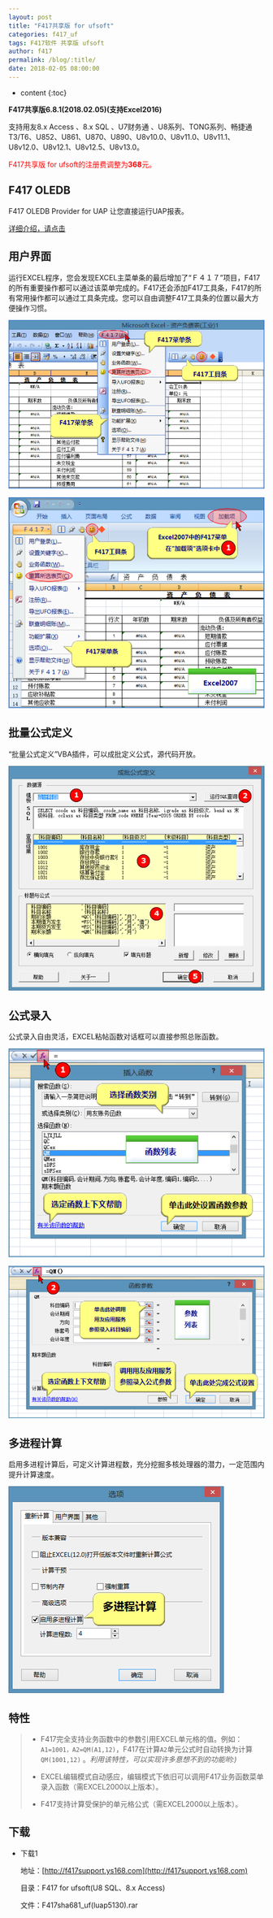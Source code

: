 ```yaml
---
layout: post
title: "F417共享版 for ufsoft"
categories: f417_uf
tags: F417软件 共享版 ufsoft
author: f417
permalink: /blog/:title/
date: 2018-02-05 08:00:00
---
```


* content
{:toc}

**F417共享版6.8.1(2018.02.05)(支持Excel2016)**

支持用友8.x Access 、8.x SQL 、U7财务通 、U8系列、TONG系列、畅捷通T3/T6、U852、U861、U870、U890、U8v10.0、U8v11.0、U8v11.1、U8v12.0、U8v12.1、U8v12.5、U8v13.0。

<p><font color="red">F417共享版 for ufsoft的注册费调整为<b>368</b>元。</font></p>




## F417 OLEDB

F417 OLEDB Provider for UAP 让您直接运行UAP报表。

[详细介绍，请点击](/blog/f417_oledb_uf)

## 用户界面

运行EXCEL程序，您会发现EXCEL主菜单条的最后增加了“Ｆ４１７”项目，F417的所有重要操作都可以通过该菜单完成的。F417还会添加F417工具条，F417的所有常用操作都可以通过工具条完成。您可以自由调整F417工具条的位置以最大方便操作习惯。

![](/images/f417_uf/f417_uf_share_1_1.png)

![](/images/f417_uf/f417_uf_share_1_2.png)

## 批量公式定义

“批量公式定义”VBA插件，可以成批定义公式，源代码开放。

![](/images/f417_uf/f417_uf_gold_vba_autofill.png)

## 公式录入

公式录入自由灵活，EXCEL粘帖函数对话框可以直接参照总账函数。

![](/images/f417_uf/f417_uf_gold_wizard_1.png)

![](/images/f417_uf/f417_uf_gold_wizard_2.png)

## 多进程计算

启用多进程计算后，可定义计算进程数，充分挖掘多核处理器的潜力，一定范围内提升计算速度。

![](/images/f417_uf/f417_uf_gold_mp.png)

## 特性

> - F417完全支持业务函数中的参数引用EXCEL单元格的值。例如：`A1=1001，A2=QM(A1,12)`，F417在计算`A2`单元公式时自动转换为计算`QM(1001,12)` 。<em>利用该特性，可以实现许多意想不到的功能哟:)</em>
>
> - EXCEL编辑模式自动感应，编辑模式下依旧可以调用F417业务函数菜单录入函数（需EXCEL2000以上版本）。
>
> - F417支持计算受保护的单元格公式（需EXCEL2000以上版本）。

## 下载

- 下载1

  地址：[http://f417support.ys168.com](http://f417support.ys168.com)

  目录：F417 for ufsoft(U8 SQL、8.x Access)

  文件：F417sha681_uf(luap5130).rar
